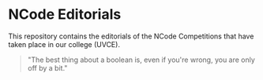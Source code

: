 # NCode Editorials
This repository contains the editorials of the NCode Competitions that have taken place in our college (UVCE).

>"The best thing about a boolean is, even if you're wrong, you are only off by a bit."
